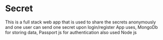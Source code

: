 # Secret

This is a full stack web app that is used to share the secrets anonymously and one user can send one secret upon login/register
App uses, MongoDb for storing data, Passport js for authentication also used Node js

